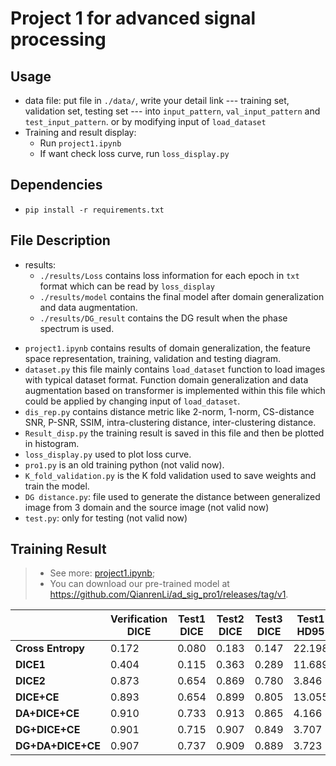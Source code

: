 # Project 1 for advanced signal processing

## Usage
+ data file: put file in `./data/`, write your detail link --- training set, validation set, testing set --- into `input_pattern`, `val_input_pattern` and `test_input_pattern`. or by modifying input of `load_dataset`
+ Training and result display:
  + Run `project1.ipynb`
  + If want check loss curve, run `loss_display.py`

## Dependencies
+ `pip install -r requirements.txt`
## File Description
+ results: 
  + `./results/Loss` contains loss information for each epoch in `txt` format which can be read by `loss_display`
  + `./results/model` contains the final model after domain generalization and data augmentation.
  + `./results/DG_result` contains the DG result when the phase spectrum is used.
- `project1.ipynb` contains results of domain generalization, the feature space representation, training, validation and testing diagram.
- `dataset.py` this file mainly contains `load_dataset` function to load images with typical dataset format.  Function domain generalization and data augmentation based on transformer is implemented within this file which could be applied by changing input of `load_dataset`.
- `dis_rep.py` contains distance metric like 2-norm, 1-norm, CS-distance SNR, P-SNR, SSIM, intra-clustering distance, inter-clustering distance.
- `Result_disp.py` the training result is saved in this file and then be plotted in histogram.
- `loss_display.py` used to plot loss curve.
- `pro1.py` is an old training python (not valid now).
- `K_fold_validation.py` is the K fold validation used to save weights and train the model.
- `DG distance.py`: file used to generate the distance between generalized image from 3 domain and the source image (not valid now)
- `test.py`: only for testing (not valid now)

## Training Result

> + See more: [project1.ipynb](./project1.ipynb);
> + You can download our pre-trained model at <https://github.com/QianrenLi/ad_sig_pro1/releases/tag/v1>.

|                   | **Verification DICE** | **Test1 DICE** | **Test2 DICE** | **Test3 DICE** | **Test1 HD95** | **Test2 HD95** | **Test3 HD95** |
| ----------------- | --------------------- | -------------- | -------------- | -------------- | -------------- | -------------- | -------------- |
| **Cross Entropy** | 0.172                 | 0.080          | 0.183          | 0.147          | 22.198         | 4.070          | 7.992          |
| **DICE1**         | 0.404                 | 0.115          | 0.363          | 0.289          | 11.689         | 2.596          | 4.136          |
| **DICE2**         | 0.873                 | 0.654          | 0.869          | 0.780          | 3.846          | 2.402          | 4.131          |
| **DICE+CE**       | 0.893                 | 0.654          | 0.899          | 0.805          | 13.055         | 1.948          | 4.140          |
| **DA+DICE+CE**    | 0.910                 | 0.733          | 0.913          | 0.865          | 4.166          | 1.534          | 2.486          |
| **DG+DICE+CE**    | 0.901                 | 0.715          | 0.907          | 0.849          | 3.707          | 1.618          | 2.821          |
| **DG+DA+DICE+CE** | 0.907                 | 0.737          | 0.909          | 0.889          | 3.723          | 1.626          | 1.892          |
